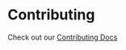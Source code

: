 # Contributing

Check out our
[Contributing Docs](https://prql-lang.org/book/project/contributing/)
